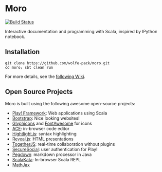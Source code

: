 Moro
====
[![Build Status](https://travis-ci.org/wolfe-pack/moro.svg?branch=master)](https://travis-ci.org/wolfe-pack/moro)

Interactive documentation and programming with Scala, inspired by IPython notebook.

Installation
---

```
git clone https://github.com/wolfe-pack/moro.git
cd moro; sbt clean run
```

For more details, see the [following Wiki](https://github.com/wolfe-pack/moro/wiki/Setting-up-on-new-machines).

Open Source Projects
---
Moro is built using the following awesome open-source projects:
* [Play! Framework](http://playframework.com): Web applications using Scala
* [Bootstrap](http://getbootstrap.com): Nice looking websites!
* [Glyphicons](http://glyphicons.com/) and [FontAwesome](http://fortawesome.github.io/Font-Awesome/) for icons
* [ACE](http://ace.c9.io/#nav=about): in-browser code editor
* [Hightlight.js](https://highlightjs.org/): syntax highlighting
* [Reveal.js](http://lab.hakim.se/reveal-js/#/): HTML presentations
* [TogetherJS](https://togetherjs.com): real-time collaboration without plugins
* [SecureSocial](http://securesocial.ws/): user authentication for Play!
* [Pegdown](http://pegdown.org): markdown processor in Java
* [ScalaKata](http://scalakata.com): In-browser Scala REPL
* [MathJax](http://www.mathjax.org/)
